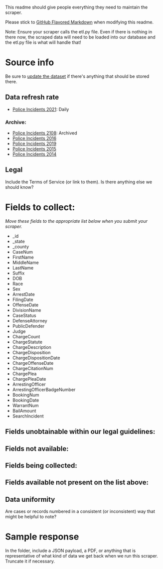 This readme should give people everything they need to maintain the scraper.

Please stick to [GitHub Flavored Markdown](https://guides.github.com/features/mastering-markdown/) when modifying this readme.  

Note: Ensure your scraper calls the etl.py file. Even if there is nothing in there now, the scraped data will need to be loaded into our database and the etl.py file is what will handle that!

# Source info
Be sure to [update the dataset](https://www.dolthub.com/repositories/pdap/datasets) if there's anything that should be stored there.

## Data refresh rate
* [Police Incidents 2021](https://opendata.minneapolismn.gov/datasets/police-incidents-2021): Daily

### Archive:
* [Police Incidents 2108](https://opendata.minneapolismn.gov/datasets/police-incidents-2018?geometry=-165.668%2C-5.468%2C72.339%2C48.789): Archived
* [Police Incidents 2016](https://opendata.minneapolismn.gov/datasets/police-incidents-2016)
* [Police Incidents 2019](https://opendata.minneapolismn.gov/datasets/police-incidents-2019)
* [Police Incidents 2015](https://opendata.minneapolismn.gov/datasets/police-incidents-2015)
* [Police Incidents 2014](https://opendata.minneapolismn.gov/datasets/police-incidents-2014)

## Legal
Include the Terms of Service (or link to them). Is there anything else we should know?

# Fields to collect:
_Move these fields to the appropriate list below when you submit your scraper._

* _id
* _state
* _county
* CaseNum
* FirstName
* MiddleName
* LastName
* Suffix
* DOB
* Race
* Sex
* ArrestDate
* FilingDate
* OffenseDate
* DivisionName
* CaseStatus
* DefenseAttorney
* PublicDefender
* Judge
* ChargeCount
* ChargeStatute
* ChargeDescription
* ChargeDisposition
* ChargeDispositionDate
* ChargeOffenseDate
* ChargeCitationNum
* ChargePlea
* ChargePleaDate
* ArrestingOfficer
* ArrestingOfficerBadgeNumber
* BookingNum
* BookingDate
* WarrantNum
* BailAmount
* SearchIncident

## Fields unobtainable within our legal guidelines:

## Fields not available:

## Fields being collected:

## Fields available not present on the list above:

## Data uniformity
Are cases or records numbered in a consistent (or inconsistent) way that might be helpful to note?

# Sample response
In the folder, include a JSON payload, a PDF, or anything that is representative of what kind of data we get back when we run this scraper. Truncate it if necessary.
